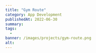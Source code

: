 ```yaml
---
title: "Gym Route"
category: App Development
publishedAt: 2022-06-30
summary: 
tags: 
  - 
banner: /images/projects/gym-route.png
alt: 
---
```

